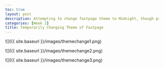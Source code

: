 ```yaml
---
toc: true
layout: post
description: Attempting to change fastpage theme to Midnight, though pages/images/tags do not tranfer properly.
categories: [Week 2]
title: Temporarily Changing Theme of Fastpage
---
```


![]({{ site.baseurl }}/images/themechange1.png)

![]({{ site.baseurl }}/images/themechange2.png)

![]({{ site.baseurl }}/images/themechange3.png)
